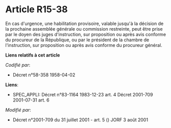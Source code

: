 # Article R15-38

En cas d'urgence, une habilitation provisoire, valable jusqu'à la décision de la prochaine assemblée générale ou commission
restreinte, peut être prise par le doyen des juges d'instruction, sur proposition ou après avis conforme du procureur de la
République, ou par le président de la chambre de l'instruction, sur proposition ou après avis conforme du procureur général.

**Liens relatifs à cet article**

_Codifié par_:

  - Décret n°58-358 1958-04-02

**Liens**:

  - SPEC_APPLI: Décret n°83-1164 1983-12-23 art. 4 Décret 2001-709 2001-07-31 art. 6

_Modifié par_:

  - Décret n°2001-709 du 31 juillet 2001 - art. 5 () JORF 3 août 2001
